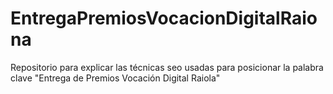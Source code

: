 # EntregaPremiosVocacionDigitalRaiona
Repositorio para explicar las técnicas seo usadas para posicionar la palabra clave "Entrega de Premios Vocación Digital Raiola"
